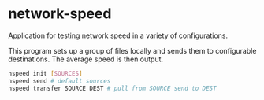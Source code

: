 # network-speed
Application for testing network speed in a variety of configurations.

This program sets up a group of files locally and sends them to configurable destinations. The average speed is then output.

```bash
nspeed init [SOURCES]
nspeed send # default sources
nspeed transfer SOURCE DEST # pull from SOURCE send to DEST
```

